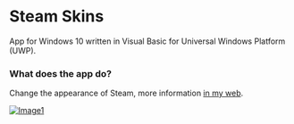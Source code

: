 # Steam Skins

App for Windows 10 written in Visual Basic for Universal Windows Platform (UWP).

### What does the app do?

Change the appearance of Steam, more information [in my web](https://pepeizqapps.com/app/steam-skins/).

[![Image1](https://i.imgur.com/tX5bnBK.png)](https://pepeizqapps.com/app/steam-skins/)
